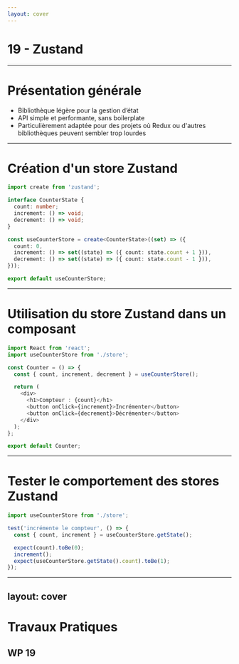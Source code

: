 ```yaml
---
layout: cover
---
```


# 19 - Zustand

---

# Présentation générale

- Bibliothèque légère pour la gestion d’état
- API simple et performante, sans boilerplate
- Particulièrement adaptée pour des projets où Redux ou d'autres bibliothèques peuvent sembler trop lourdes

---

# Création d'un store Zustand

```typescript
import create from 'zustand';

interface CounterState {
  count: number;
  increment: () => void;
  decrement: () => void;
}

const useCounterStore = create<CounterState>((set) => ({
  count: 0,
  increment: () => set((state) => ({ count: state.count + 1 })),
  decrement: () => set((state) => ({ count: state.count - 1 })),
}));

export default useCounterStore;
```

---

# Utilisation du store Zustand dans un composant

```typescript
import React from 'react';
import useCounterStore from './store';

const Counter = () => {
  const { count, increment, decrement } = useCounterStore();

  return (
    <div>
      <h1>Compteur : {count}</h1>
      <button onClick={increment}>Incrémenter</button>
      <button onClick={decrement}>Décrémenter</button>
    </div>
  );
};

export default Counter;
```

---

# Tester le comportement des stores Zustand

```typescript
import useCounterStore from './store';

test('incrémente le compteur', () => {
  const { count, increment } = useCounterStore.getState();

  expect(count).toBe(0);
  increment();
  expect(useCounterStore.getState().count).toBe(1);
});
```

---
layout: cover
---

# Travaux Pratiques

## WP 19
